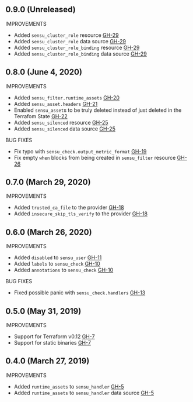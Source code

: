 ## 0.9.0 (Unreleased)

IMPROVEMENTS

* Added `sensu_cluster_role` resource [GH-29](https://github.com/jtopjian/terraform-provider-sensu/pull/29)
* Added `sensu_cluster_role` data source [GH-29](https://github.com/jtopjian/terraform-provider-sensu/pull/29)
* Added `sensu_cluster_role_binding` resource [GH-29](https://github.com/jtopjian/terraform-provider-sensu/pull/29)
* Added `sensu_cluster_role_binding` data source [GH-29](https://github.com/jtopjian/terraform-provider-sensu/pull/29)

## 0.8.0 (June 4, 2020)

IMPROVEMENTS

* Added `sensu_filter.runtime_assets` [GH-20](https://github.com/jtopjian/terraform-provider-sensu/pull/20)
* Added `sensu_asset.headers` [GH-21](https://github.com/jtopjian/terraform-provider-sensu/pull/21)
* Enabled `sensu_asset`s to be truly deleted instead of just deleted in the Terrafom State [GH-22](https://github.com/jtopjian/terraform-provider-sensu/pull/22)
* Added `sensu_silenced` resource [GH-25](https://github.com/jtopjian/terraform-provider-sensu/pull/25)
* Added `sensu_silenced` data source [GH-25](https://github.com/jtopjian/terraform-provider-sensu/pull/25)

BUG FIXES

* Fix typo with `sensu_check.output_metric_format` [GH-19](https://github.com/jtopjian/terraform-provider-sensu/pull/19)
* Fix empty `when` blocks from being created in `sensu_filter` resource [GH-26](https://github.com/jtopjian/terraform-provider-sensu/pull/26)

## 0.7.0 (March 29, 2020)

IMPROVEMENTS

* Added `trusted_ca_file` to the provider [GH-18](https://github.com/jtopjian/terraform-provider-sensu/pull/18)
* Added `insecure_skip_tls_verify` to the provider [GH-18](https://github.com/jtopjian/terraform-provider-sensu/pull/18)

## 0.6.0 (March 26, 2020)

IMPROVEMENTS

* Added `disabled` to `sensu_user` [GH-11](https://github.com/jtopjian/terraform-provider-sensu/pull/11)
* Added `labels` to `sensu_check` [GH-10](https://github.com/jtopjian/terraform-provider-sensu/pull/10)
* Added `annotations` to `sensu_check` [GH-10](https://github.com/jtopjian/terraform-provider-sensu/pull/10)

BUG FIXES

* Fixed possible panic with `sensu_check.handlers` [GH-13](https://github.com/jtopjian/terraform-provider-sensu/pull/13)

## 0.5.0 (May 31, 2019)

IMPROVEMENTS

* Support for Terraform v0.12 [GH-7](https://github.com/jtopjian/terraform-provider-sensu/pull/7)
* Support for static binaries [GH-7](https://github.com/jtopjian/terraform-provider-sensu/pull/7)

## 0.4.0 (March 27, 2019)

IMPROVEMENTS

* Added `runtime_assets` to `sensu_handler` [GH-5](https://github.com/jtopjian/terraform-provider-sensu/pull/5)
* Added `runtime_assets` to `sensu_handler` data source [GH-5](https://github.com/jtopjian/terraform-provider-sensu/pull/5)
